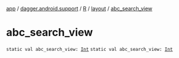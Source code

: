 [app](../../../index.md) / [dagger.android.support](../../index.md) / [R](../index.md) / [layout](index.md) / [abc_search_view](./abc_search_view.md)

# abc_search_view

`static val abc_search_view: `[`Int`](https://kotlinlang.org/api/latest/jvm/stdlib/kotlin/-int/index.html)
`static val abc_search_view: `[`Int`](https://kotlinlang.org/api/latest/jvm/stdlib/kotlin/-int/index.html)